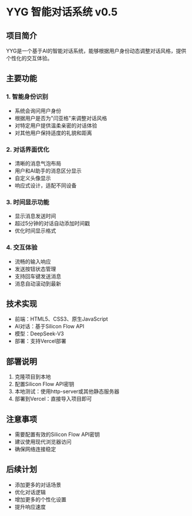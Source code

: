 # YYG 智能对话系统 v0.5

## 项目简介

YYG是一个基于AI的智能对话系统，能够根据用户身份动态调整对话风格，提供个性化的交互体验。

## 主要功能

### 1. 智能身份识别
- 系统会询问用户身份
- 根据用户是否为"闫亚格"来调整对话风格
- 对特定用户提供温柔亲密的对话体验
- 对其他用户保持适度的礼貌和距离

### 2. 对话界面优化
- 清晰的消息气泡布局
- 用户和AI助手的消息区分显示
- 自定义头像显示
- 响应式设计，适配不同设备

### 3. 时间显示功能
- 显示消息发送时间
- 超过5分钟的对话自动添加时间戳
- 优化时间显示格式

### 4. 交互体验
- 流畅的输入响应
- 发送按钮状态管理
- 支持回车键发送消息
- 消息自动滚动到最新

## 技术实现

- 前端：HTML5、CSS3、原生JavaScript
- AI对话：基于Silicon Flow API
- 模型：DeepSeek-V3
- 部署：支持Vercel部署

## 部署说明

1. 克隆项目到本地
2. 配置Silicon Flow API密钥
3. 本地测试：使用http-server或其他静态服务器
4. 部署到Vercel：直接导入项目即可

## 注意事项

- 需要配置有效的Silicon Flow API密钥
- 建议使用现代浏览器访问
- 确保网络连接稳定

## 后续计划

- 添加更多的对话场景
- 优化对话逻辑
- 增加更多的个性化设置
- 提升响应速度